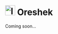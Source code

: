 # <img src="https://cdn-icons-png.flaticon.com/512/2054/2054367.png" alt="logo" width="32"/> Oreshek

Coming soon...
